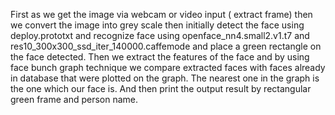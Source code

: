 First as we get the image via webcam or video input ( extract frame) then we 
convert the image into grey scale then initially detect the face using deploy.prototxt 
and recognize face using openface_nn4.small2.v1.t7 and 
res10_300x300_ssd_iter_140000.caffemode and place a green rectangle on the 
face detected. Then we extract the features of the face and by using face bunch 
graph technique we compare extracted faces with faces already in database that 
were plotted on the graph. The nearest one in the graph is the one which our face is.
And then print the output result by rectangular green frame and person name.
